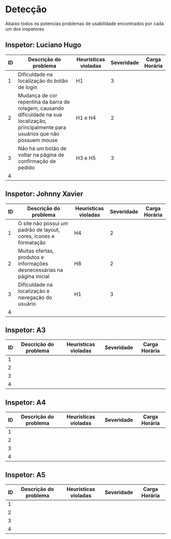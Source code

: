 # Detecção
Abaixo todos os potencias problemas de usabilidade encontrados por cada um dos inspetores
## Inspetor: Luciano Hugo
| ID | Descrição do problema | Heurísticas violadas | Severidade | Carga Horária |
|-------------|-------------|-------------|-------------|-------------|
| 1 | Dificuldade na localização do botão de login | H1 | 3 |  |
| 2 | Mudança de cor repentina da barra de rolagem, causando dificuldade na sua localização, principalmente para usuários que não possuem mouse | H1 e H4 | 2 | |
| 3 | Não há um botão de voltar na página de confirmação de pedido | H3 e H5 | 3 | |
| 4 | | | | |

## Inspetor: Johnny Xavier
| ID | Descrição do problema | Heurísticas violadas | Severidade | Carga Horária |
|-------------|-------------|-------------|-------------|-------------|
| 1 | O site não possui um padrão de layout, cores, ícones e formatação | H4 | 2 | |
| 2 | Muitas ofertas, produtos e informações desnecessárias na página inicial | H8 | 2 | |
| 3 | Dificuldade na localização e navegação do usuário | H1 | 3 | |
| 4 | | | | |

## Inspetor: A3
| ID | Descrição do problema | Heurísticas violadas | Severidade | Carga Horária |
|-------------|-------------|-------------|-------------|-------------|
| 1 |  | | | |
| 2 | | | | |
| 3 | | | | |
| 4 | | | | |

## Inspetor: A4
| ID | Descrição do problema | Heurísticas violadas | Severidade | Carga Horária |
|-------------|-------------|-------------|-------------|-------------|
| 1 | | | | |
| 2 | | | | |
| 3 | | | | |
| 4 | | | | |

## Inspetor: A5
| ID | Descrição do problema | Heurísticas violadas | Severidade | Carga Horária |
|-------------|-------------|-------------|-------------|-------------|
| 1 | | | | |
| 2 | | | | |
| 3 | | | | |
| 4 | | | | |
